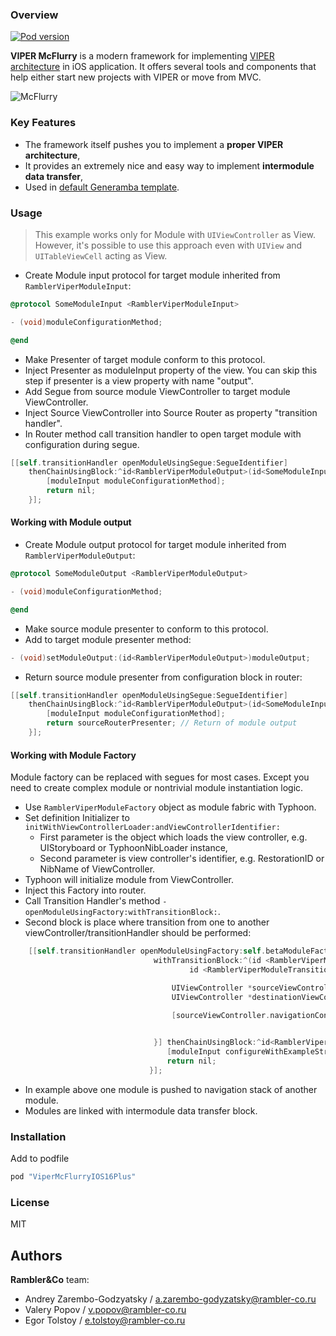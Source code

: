 ### Overview

[![Pod version](https://badge.fury.io/co/ViperMcFlurryIOS16FIX.svg)](https://badge.fury.io/co/ViperMcFlurryIOS16FIX)

**VIPER McFlurry** is a modern framework for implementing [VIPER architecture](https://github.com/rambler-digital-solutions/The-Book-of-VIPER) in iOS application. It offers several tools and components that help either start new projects with VIPER or move from MVC.

![McFlurry](http://67.media.tumblr.com/36413ae65aa3f97fbce9ec53b21aa0ef/tumblr_oa2wlngg6u1r8u8uko1_500.jpg)

### Key Features

- The framework itself pushes you to implement a **proper VIPER architecture**,
- It provides an extremely nice and easy way to implement **intermodule data transfer**,
- Used in [default Generamba template](https://github.com/rambler-digital-solutions/generamba-catalog/tree/master/rviper_controller).

### Usage

> This example works only for Module with `UIViewController` as View. However, it's possible to use this approach even with `UIView` and `UITableViewCell` acting as View.

- Create Module input protocol for target module inherited from ``RamblerViperModuleInput``:

```objective-c
@protocol SomeModuleInput <RamblerViperModuleInput>

- (void)moduleConfigurationMethod;

@end
```    

- Make Presenter of target module conform to this protocol.
- Inject Presenter as moduleInput property of the view. You can skip this step if presenter is a view property with name "output".
- Add Segue from source module ViewController to target module ViewController.
- Inject Source ViewController into Source Router as property "transition handler".
- In Router method call transition handler to open target module with configuration during segue.

```objective-c
[[self.transitionHandler openModuleUsingSegue:SegueIdentifier]
	thenChainUsingBlock:^id<RamblerViperModuleOutput>(id<SomeModuleInput> moduleInput) {
		[moduleInput moduleConfigurationMethod];
		return nil;
	}];

```

#### Working with Module output

- Create Module output protocol for target module inherited from ``RamblerViperModuleOutput``:

```objective-c
@protocol SomeModuleOutput <RamblerViperModuleOutput>

- (void)moduleConfigurationMethod;

@end
```    
- Make source module presenter to conform to this protocol.
- Add to target module presenter method:

```objective-c
- (void)setModuleOutput:(id<RamblerViperModuleOutput>)moduleOutput;
```

- Return source module presenter from configuration block in router:

```objective-c
[[self.transitionHandler openModuleUsingSegue:SegueIdentifier]
	thenChainUsingBlock:^id<RamblerViperModuleOutput>(id<SomeModuleInput> moduleInput) {
		[moduleInput moduleConfigurationMethod];
		return sourceRouterPresenter; // Return of module output
	}];

```

#### Working with Module Factory

Module factory can be replaced with segues for most cases. Except you need to create complex module or nontrivial module instantiation logic.

- Use ```RamblerViperModuleFactory``` object as module fabric with Typhoon.
- Set definition Initializer to ```initWithViewControllerLoader:andViewControllerIdentifier:```
    - First parameter is the object which loads the view controller, e.g. UIStoryboard or TyphoonNibLoader instance,
    - Second parameter is view controller's identifier, e.g. RestorationID or NibName of ViewController.
- Typhoon will initialize module from ViewController.
- Inject this Factory into router.
- Call Transition Handler's method ``- openModuleUsingFactory:withTransitionBlock:``.
- Second block is place where transition from one to another viewController/transitionHandler should be performed:
```objective-c
    [[self.transitionHandler openModuleUsingFactory:self.betaModuleFactory
                                withTransitionBlock:^(id <RamblerViperModuleTransitionHandlerProtocol> sourceModuleTransitionHandler,
                                        id <RamblerViperModuleTransitionHandlerProtocol> destinationModuleTransitionHandler) {

                                    UIViewController *sourceViewController = (id) sourceModuleTransitionHandler;
                                    UIViewController *destinationViewController = (id) destinationModuleTransitionHandler;

                                    [sourceViewController.navigationController pushViewController:destinationViewController
                                                                                         animated:YES];

                                }] thenChainUsingBlock:^id<RamblerViperModuleOutput>(id<RamblerModuleBetaInput> moduleInput) {
                                   [moduleInput configureWithExampleString:exampleString];
                                   return nil;
                               }];
```
- In example above one module is pushed to navigation stack of another module.
- Modules are linked with intermodule data transfer block.

### Installation

Add to podfile

```ruby
pod "ViperMcFlurryIOS16Plus"
```

### License

MIT

## Authors

**Rambler&Co** team:

- Andrey Zarembo-Godzyatsky / a.zarembo-godyzatsky@rambler-co.ru
- Valery Popov / v.popov@rambler-co.ru
- Egor Tolstoy / e.tolstoy@rambler-co.ru
